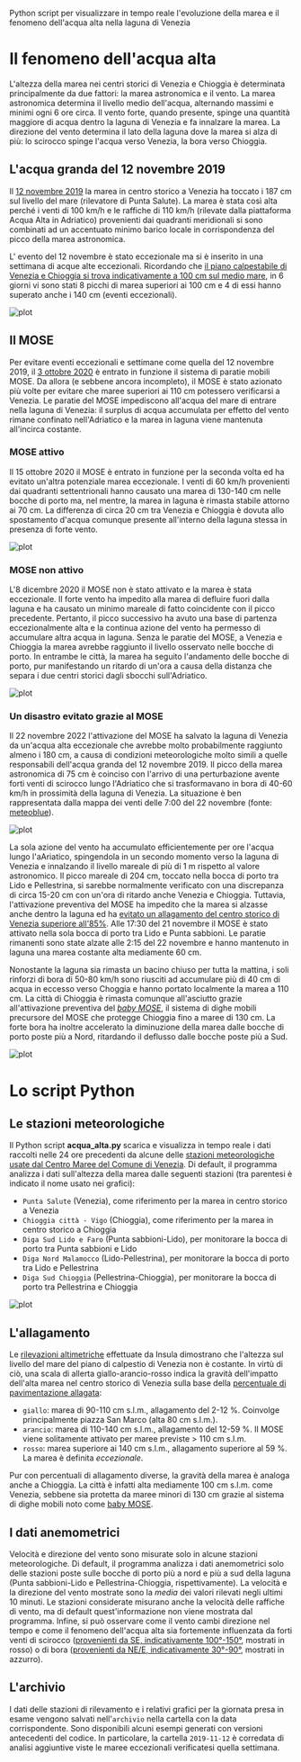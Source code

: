 Python script per visualizzare in tempo reale l'evoluzione della marea e il fenomeno dell'acqua alta nella laguna di Venezia

# Il fenomeno dell'acqua alta
 L'altezza della marea nei centri storici di Venezia e Chioggia è determinata principalmente da due fattori: la marea astronomica e il vento. La marea astronomica determina il livello medio dell'acqua, alternando massimi e minimi ogni 6 ore circa. Il vento forte, quando presente, spinge una quantità maggiore di acqua dentro la laguna di Venezia e fa innalzare la marea. La direzione del vento determina il lato della laguna dove la marea si alza di più: lo scirocco spinge l'acqua verso Venezia, la bora verso Chioggia. 
 
## L'acqua granda del 12 novembre 2019
 Il [12 novembre 2019](http://www.ismar.cnr.it/file/news-e-eventi/Acqua_Granda_2019_v03.pdf) la marea in centro storico a Venezia ha toccato i 187 cm sul livello del mare (rilevatore di Punta Salute). La marea è stata così alta perché i venti di 100 km/h e le raffiche di 110 km/h (rilevate dalla piattaforma Acqua Alta in Adriatico) provenienti dai quadranti meridionali si sono combinati ad un accentuato minimo barico locale in corrispondenza del picco della marea astronomica. 
 
 L' evento del 12 novembre è stato eccezionale ma si è inserito in una settimana di acque alte eccezionali. Ricordando che [il piano calpestabile di Venezia e Chioggia si trova indicativamente a 100 cm sul medio mare](http://smu.insula.it/index.php@option=com_content&view=article&id=114&Itemid=81&lang=it.html), in 6 giorni vi sono stati 8 picchi di marea superiori ai 100 cm e 4 di essi hanno superato anche i 140 cm (eventi eccezionali).
 
 ![plot](./archivio/2019-11-12/storico.png) 
 
## Il MOSE
Per evitare eventi eccezionali e settimane come quella del 12 novembre 2019, il [3 ottobre 2020](https://www.mosevenezia.eu/prima-prova-del-mose-contro-lacqua-alta/ ) è entrato in funzione il sistema di paratie mobili MOSE. Da allora (e sebbene ancora incompleto), il MOSE è stato azionato più volte per evitare che maree superiori ai 110 cm potessero verificarsi a Venezia. Le paratie del MOSE impediscono all'acqua del mare di entrare nella laguna di Venezia: il surplus di acqua accumulata per effetto del vento rimane confinato nell'Adriatico e la marea in laguna viene mantenuta all'incirca costante. 

### MOSE attivo
Il 15 ottobre 2020 il MOSE è entrato in funzione per la seconda volta ed ha evitato un'altra potenziale marea eccezionale. I venti di 60 km/h provenienti dai quadranti settentrionali hanno causato una marea di 130-140 cm nelle bocche di porto ma, nel mentre, la marea in laguna è rimasta stabile attorno ai 70 cm. La differenza di circa 20 cm tra Venezia e Chioggia è dovuta allo spostamento d'acqua comunque presente all'interno della laguna stessa in presenza di forte vento.

 ![plot](./archivio/2020-10-15/15ott2020_marea_finale.png) 
 
 
### MOSE non attivo
L'8 dicembre 2020 il MOSE non è stato attivato e la marea è stata eccezionale. Il forte vento ha impedito alla marea di defluire fuori dalla laguna e ha causato un minimo mareale di fatto coincidente con il picco precedente. Pertanto, il picco successivo ha avuto una base di partenza eccezionalmente alta e la continua azione del vento ha permesso di accumulare altra acqua in laguna. Senza le paratie del MOSE, a Venezia e Chioggia la marea avrebbe raggiunto il livello osservato nelle bocche di porto. In entrambe le città, la marea ha seguito l'andamento delle bocche di porto, pur manifestando un ritardo di un'ora a causa della distanza che separa i due centri storici dagli sbocchi sull'Adriatico.

 ![plot](./archivio/2020-12-08/8dic2020_marea.png) 


### Un disastro evitato grazie al MOSE
Il 22 novembre 2022 l'attivazione del MOSE ha salvato la laguna di Venezia da un'acqua alta eccezionale che avrebbe molto probabilmente raggiunto almeno i 180 cm, a causa di condizioni meteorologiche molto simili a quelle responsabili dell'acqua granda del 12 novembre 2019. Il picco della marea astronomica di 75 cm è coinciso con l'arrivo di una perturbazione avente forti venti di scirocco lungo l'Adriatico che si trasformavano in bora di 40-60 km/h in prossimità della laguna di Venezia. La situazione è ben rappresentata dalla mappa dei venti delle 7:00 del 22 novembre (fonte: [meteoblue](https://www.meteoblue.com/it/tempo/mappe/venezia_italia_3164603#coords=5.57/41.617/18.551&map=wind~hourly~auto~10%20m%20above%20gnd~none)). 

 ![plot](./archivio/2022-11-22/venti7-2022-11-22.png) 

La sola azione del vento ha accumulato efficientemente per ore l'acqua lungo l'aAriatico, spingendola in un secondo momento verso la laguna di Venezia e innalzando il livello mareale di più di 1 m rispetto al valore astronomico. Il picco mareale di 204 cm, toccato nella bocca di porto tra Lido e Pellestrina, si sarebbe normalmente verificato con una discrepanza di circa 15-20 cm con un'ora di ritardo anche Venezia e Chioggia. Tuttavia, l'attivazione preventiva del MOSE ha impedito che la marea si alzasse anche dentro la laguna ed ha [evitato un allagamento del centro storico di Venezia superiore all'85%](https://www.comune.venezia.it/it/content/le-percentuali-allagamento). Alle 17:30 del 21 novembre il MOSE è stato attivato nella sola bocca di porto tra Lido e Punta sabbioni. Le paratie rimanenti sono state alzate alle 2:15 del 22 novembre e hanno mantenuto in laguna una marea costante alta mediamente 60 cm. 

Nonostante la laguna sia rimasta un bacino chiuso per tutta la mattina, i soli rinforzi di bora di 50-80 km/h sono riusciti ad accumulare più di 40 cm di acqua in eccesso verso Choggia e hanno portato localmente la marea a 110 cm. La città di Chioggia è rimasta comunque all'asciutto grazie all'attivazione preventiva del [*baby MOSE*](https://www.mosevenezia.eu/baby-mose-2/#mvbtab_561778c5d69fb_2), il sistema di dighe mobili precursore del MOSE che protegge Chioggia fino a maree di 130 cm. La forte bora ha inoltre accelerato la diminuzione della marea dalle bocche di porto poste più a Nord, ritardando il deflusso dalle bocche poste più a Sud.

 ![plot](./archivio/2022-11-22/2022-11-22.png) 


# Lo script Python
## Le stazioni meteorologiche
Il Python script **acqua_alta.py** scarica e visualizza in tempo reale i dati raccolti nelle 24 ore precedenti da alcune delle [stazioni meteorologiche usate dal Centro Maree del Comune di Venezia](https://www.comune.venezia.it/content/dati-dalle-stazioni-rilevamento). Di default, il programma analizza i dati sull'altezza della marea dalle seguenti stazioni (tra parentesi è indicato il nome usato nei grafici):
- `Punta Salute` (Venezia), come riferimento per la marea in centro storico a Venezia
- `Chioggia città - Vigo` (Chioggia), come riferimento per la marea in centro storico a Chioggia
- `Diga Sud Lido e Faro` (Punta sabbioni-Lido), per monitorare la bocca di porto tra Punta sabbioni e Lido
- `Diga Nord Malamocco` (Lido-Pellestrina), per monitorare la bocca di porto tra Lido e Pellestrina
- `Diga Sud Chioggia` (Pellestrina-Chioggia), per monitorare la bocca di porto tra Pellestrina e Chioggia

![plot](stazioni.png) 

## L'allagamento
Le [rilevazioni altimetriche](http://smu.insula.it/index.php@option=com_content&view=article&id=114&Itemid=81&lang=it.html) effettuate da Insula dimostrano che l'altezza sul livello del mare del piano di calpestio di Venezia non è costante. In virtù di ciò, una scala di allerta giallo-arancio-rosso indica la gravità dell'impatto dell'alta marea nel centro storico di Venezia sulla base della [percentuale di pavimentazione allagata](https://www.comune.venezia.it/it/content/le-percentuali-allagamento):
- `giallo`: marea di 90-110 cm s.l.m., allagamento del 2-12 %. Coinvolge principalmente piazza San Marco (alta 80 cm s.l.m.).
- `arancio`: marea di 110-140 cm s.l.m., allagamento del 12-59 %. Il MOSE viene solitamente attivato per maree previste > 110 cm s.l.m.
- `rosso`: marea superiore ai 140 cm s.l.m., allagamento superiore al 59 %. La marea è definita *eccezionale*.

Pur con percentuali di allagamento diverse, la gravità della marea è analoga anche a Chioggia. La città è infatti alta mediamente 100 cm s.l.m. come Venezia, sebbene sia protetta da maree minori di 130 cm grazie al sistema di dighe mobili noto come [baby MOSE](https://www.mosevenezia.eu/baby-mose-2/#mvbtab_561778c5d69fb_2).

## I dati anemometrici
Velocità e direzione del vento sono misurate solo in alcune stazioni meteorologiche. Di default, il programma analizza i dati anemometrici solo delle stazioni poste sulle bocche di porto più a nord e più a sud della laguna (Punta sabbioni-Lido e Pellestrina-Chioggia, rispettivamente). La velocità e la direzione del vento mostrate sono la *media* dei valori rilevati negli ultimi 10 minuti. Le stazioni considerate misurano anche la velocità delle raffiche di vento, ma di default quest'informazione non viene mostrata dal programma. Infine, si può osservare come il vento cambi direzione nel tempo e come il fenomeno dell'acqua alta sia fortemente influenzata da forti venti di scirocco ([provenienti da SE, indicativamente 100°-150°](http://www.ismar.cnr.it/file/news-e-eventi/Acqua_Granda_2019_v03.pdf ), mostrati in rosso) o di bora ([provenienti da NE/E, indicativamente 30°-90°](http://www.meteocarso.it/la-bora/), mostrati in azzurro).

## L'archivio
I dati delle stazioni di rilevamento e i relativi grafici per la giornata presa in esame vengono salvati nell'`archivio` nella cartella con la data corrispondente. Sono disponibili alcuni esempi generati con versioni antecedenti del codice. In particolare, la cartella `2019-11-12` è corredata di analisi aggiuntive viste le maree eccezionali verificatesi quella settimana.


